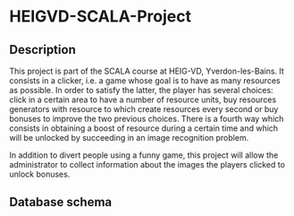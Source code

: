 ﻿# HEIGVD-SCALA-Project
## Description
This project is part of the SCALA course at HEIG-VD, Yverdon-les-Bains. It consists in a clicker, i.e. a game whose goal is to have as many resources as possible. In order to satisfy the latter, the player has several choices: click in a certain area to have a number of resource units, buy resources generators with resource to which create resources every second or buy bonuses to improve the two previous choices. There is a fourth way which consists in obtaining a boost of resource during a certain time and which will be unlocked by succeeding in an image recognition problem.

In addition to divert people using a funny game, this project will allow the administrator to collect information about the images the players clicked to unlock bonuses.

## Database schema
